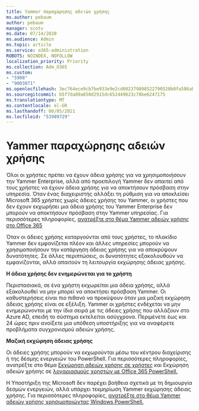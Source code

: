 ```yaml
---
title: Yammer παραχώρησης αδειών χρήσης
ms.author: pebaum
author: pebaum
manager: scotv
ms.date: 07/14/2020
ms.audience: Admin
ms.topic: article
ms.service: o365-administration
ROBOTS: NOINDEX, NOFOLLOW
localization_priority: Priority
ms.collection: Adm_O365
ms.custom:
- "5900"
- "9003071"
ms.openlocfilehash: 3ec764ece9cb7be933e9e2cd002379898522790528b0fa586ab501424b00cd7b
ms.sourcegitcommit: b5f7da89a650d2915dc652449623c78be6247175
ms.translationtype: MT
ms.contentlocale: el-GR
ms.lasthandoff: 08/05/2021
ms.locfileid: "53989729"
---
```

# <a name="yammer-licensing-issues"></a>Yammer παραχώρησης αδειών χρήσης

Όλοι οι χρήστες πρέπει να έχουν άδεια χρήσης για να χρησιμοποιήσουν την Yammer Enterprise, αλλά από προεπιλογή Yammer δεν απαιτεί από τους χρήστες να έχουν άδεια χρήσης για να αποκτήσουν πρόσβαση στην υπηρεσία. Όταν ένας διαχειριστής αλλάξει τη ρύθμιση για να αποκλείσει Microsoft 365 χρήστες χωρίς άδειες χρήσης του Yammer, οι χρήστες που δεν έχουν εκχωρήσει μια άδεια χρήσης του Yammer Enterprise δεν μπορούν να αποκτήσουν πρόσβαση στην Yammer υπηρεσίας. Για περισσότερες πληροφορίες, [ανατρέξτε στο θέμα Yammer αδειών χρήσης στο Office 365](https://docs.microsoft.com/yammer/manage-yammer-users/manage-yammer-licenses-in-office-365) 

Όταν οι άδειες χρήσης καταργούνται από τους χρήστες, το πλακίδιο Yammer δεν εμφανίζεται πλέον και άλλες υπηρεσίες μπορούν να χρησιμοποιήσουν την κατάργηση άδειας χρήσης για να αποκρύψουν δυνατότητες. Σε άλλες περιπτώσεις, οι δυνατότητες εξακολουθούν να εμφανίζονται, αλλά απαιτούν τη λειτουργία εκχώρησης άδειας χρήσης.  

**Η άδεια χρήσης δεν ενημερώνεται για το χρήστη**  

Περιστασιακά, σε ένα χρήστη εκχωρείται μια άδεια χρήσης, αλλά εξακολουθεί να μην μπορεί να αποκτήσει πρόσβαση Yammer. Οι καθυστερήσεις είναι πιο πιθανό να προκύψουν όταν μια μαζική εκχώρηση άδειας χρήσης είναι σε εξέλιξη. Yammer οι χρήστες ενδέχεται να μην ενημερώνονται με την ίδια σειρά με τις άδειες χρήσης που αλλάζουν στο Azure AD, επειδή το σύστημα εκτελείται ασύγχρονα. Περιμένετε έως και 24 ώρες πριν ανοίξετε μια υπόθεση υποστήριξης για να αναφέρετε προβλήματα συγχρονισμού αδειών χρήσης.  

**Μαζική εκχώρηση άδειας χρήσης**  

Οι άδειες χρήσης μπορούν να εκχωρούνται μέσω του κέντρου διαχείρισης ή της δέσμης ενεργειών του PowerShell. Για περισσότερες πληροφορίες, ανατρέξτε στο θέμα [Εκχώρηση αδειών χρήσης σε χρήστες](https://docs.microsoft.com/microsoft-365/admin/manage/assign-licenses-to-users) και Εκχώρηση αδειών χρήσης σε [λογαριασμούς χρηστών με Office 365 PowerShell.](https://docs.microsoft.com/office365/enterprise/powershell/assign-licenses-to-user-accounts-with-office-365-powershell) 

Η Υποστήριξη της Microsoft δεν παρέχει βοήθεια σχετικά με τη δημιουργία δεσμών ενεργειών, αλλά υπάρχει τεκμηρίωση Yammer εκχώρησης άδειας χρήσης. Για περισσότερες πληροφορίες, [ανατρέξτε στο θέμα Yammer αδειών χρήσης χρησιμοποιώντας Windows PowerShell.](https://docs.microsoft.com/yammer/manage-yammer-users/manage-yammer-licenses-in-office-365#manage-yammer-licenses-by-using-windows-powershell)